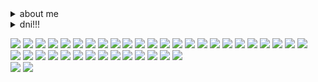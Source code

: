  <details> <summary>about me</summary> hi im francis or ray,, im a femme boylesbian and taken <3
<br>
  im usually friendly unless stated otherwise, i like mcr and other bands, animation, my gorgeoous girl!! and dogs! im audhd so sorry if im distracted and i dont reply!
<br>
  feel free to w2i if im not offtab! :) im a puppy btw (i also hide/block)
  <br>
    </details>
<details> <summary>dni!!! </summary> basic dni, dni if ur proship n_n, -14, sh/edtwt, tcc, MSI, MELANIE, ZERO DAY FANS!! FUCK YOU X(
<br>
thin ice: HARD forsaken fans, if you have me hidden, people against all rpf & if you prefer frerard over rayrard,
<br>
 PEOPLE WHO GO TO MCR CONCERTS AND DONT SHUT UP ABOUT THE FACT THEY WENT TO SEE THEM FUCK YOU
</details>
    
<img src="https://64.media.tumblr.com/1c354d58e3a9067f7de4fa5946520416/adf79bd8a54b3422-03/s250x400/4751432a36c392980fd64cfbbe126df92f88226c.pnj"> <img src="https://64.media.tumblr.com/8e441571d8e7d2ca1f8455bf20e48b71/6c9c6db1d57a1d89-a7/s100x200/6b0db5774ed6146d671c92127f1bba5b0c849d8d.pnj"> <img src="https://64.media.tumblr.com/2dade9fa196102784e13baa0c6cf3d97/d13620ee9b770747-75/s100x200/b94d74c3017c15fa554c703fe18407e1221e2ef9.gifv"> <img src="https://64.media.tumblr.com/d6ec055f9eaf7666171beb174aadc7b2/320c9144c24c782d-6e/s100x200/2064db5d7c5dc31a8593e05f9e463b5a36a41248.pnj"> <img src="https://64.media.tumblr.com/0897128534ac3797bc913df69de31142/874107b955c72c26-da/s100x200/5a53b9fb4f2e5b3d3a8c8c2e38974dd9e49ee699.pnj">
<img src="https://64.media.tumblr.com/527b8213cce1076067ec4a41eb140f4d/6adc6c8478d4d04c-45/s100x200/d42da4157e6613bb19ea1ab35c069fe79bbe6335.pnj">
<img src="https://64.media.tumblr.com/ea0d38b5644f3dbdfc869dde4aa56593/6adc6c8478d4d04c-31/s100x200/561c8af94a26b6b7c6bbffdcee535b5c8d3cd6f5.gifv">
<img src="https://64.media.tumblr.com/549f5a0b2f9ce54298bf6d3793358f3f/b39afc0a3fbcfcb9-bf/s100x200/b6a5ee319c971ff4c568cb9f71994a0e252f99d9.pnj">
<img src="https://64.media.tumblr.com/8c5714dcdb4ee70548ffe23db5f38df0/e8df9466e12e935c-dd/s100x200/f82af4b9ccef4e65ca9999009ce530c3328200d4.gifv">
<img src="https://64.media.tumblr.com/0eb01f8a05f2589c6f0acfab8eea739a/ebc3788bbdbffd12-8c/s100x200/7e76ff443c0dc5ace8c5db7b75a8a1e8594b29ca.pnj">
<img src="https://64.media.tumblr.com/b16c564096b9b296c9393ed7ea79ecf7/7974148c47877814-39/s100x200/a4e4d58c591773d09d7f5671a945df9e8f963545.pnj">
<img src="https://64.media.tumblr.com/c12f1d35c55d13df341fd55d52ec0fc1/320c9144c24c782d-38/s100x200/8d02b13b0d1546c63c30c71c2cce422a614a1560.pnj">
<img src="https://64.media.tumblr.com/264a1090b1d4aa8c808bb2592a4f4767/6adc6c8478d4d04c-b5/s100x200/04448e0765aa94d73a51e38150a80aef90940494.gifv">
<img src="https://64.media.tumblr.com/73816aa7ec1fc824906b7a28eb3b1950/a251213c95b11efb-cf/s100x200/1fcf67b8fbcf654ea81a41aba7a738694e4042cf.pnj"> <img src="https://64.media.tumblr.com/45ae960cee17d0389b860a7f460cffcc/ab7d4a728fea499e-ef/s100x200/29e427e4b6db8ad9ad403406b985f468a9222bec.gifv">
<img src="https://64.media.tumblr.com/fa1e15314f0041e00accdbd673a9a8a0/46c54fbac5bbbcca-b8/s100x200/a0366091b148f1847f966f8764b23ac57560fe32.pnj">
<img src="https://64.media.tumblr.com/12ce92e64dd20bcd621ce8dadcc452a5/46c54fbac5bbbcca-8a/s100x200/692e2ef65a372ff77d3966dc959c2a8c616bf53e.pnj">
<img src="https://64.media.tumblr.com/020b1ab2812c8c6562eb3e63b432fd92/c0a0af8c0cb077fc-f1/s100x200/5ce7198bb4595aea8604e8bf45628695a53d67ef.pnj">
<img src="https://64.media.tumblr.com/9872cbfbc915d4cab86e5674d55a85d4/c8a17f0aed5a5158-c2/s100x200/8cf00909a2fee50fa0698f33c2803d868ad58ca2.pnj">
<img src="https://64.media.tumblr.com/207169db043c7f1fbb711c2031818885/9424c9c7b31d8eaa-04/s100x200/6a6f8b3b90c1c3b8a8c60c3dd23c777f4b3ae974.pnj">
<img src="https://64.media.tumblr.com/e1c6ffb9d175c1977fab6e9d7a770ac4/de735af3eec47111-9b/s100x200/3831824f4515232dde7bcdad2cbcf57e1ae24d20.jpg">
<img src="https://64.media.tumblr.com/82c8e1f325b4d8e4ae1591dbe6334cbf/0c57f256feb16bfc-5b/s100x200/f355be6b27ab0102df749c44e6c3d2efcecfe5c0.webp"> <img src="https://64.media.tumblr.com/c6f33908074fd06e7aaff85813203d42/1a1a2b33ebcad3ed-e6/s100x200/2f889d0c5993112b19167fc6cad58fa404bc286c.pnj">
<img src="https://64.media.tumblr.com/f7d77443deb91ad953dd2649c5a37a79/ad2a70a679bddd2a-c1/s100x200/110a9ca2c221c4171fbe01ef51991746cf593d2a.gifv">
<br>
<img src="https://64.media.tumblr.com/3f55307a019f30ee4b2818a5e7c9adf8/909d7c06a0d2e6c5-66/s250x400/2a2982eb8d2c7f81c3010f8d017a3ec9f48d71e3.gifv"> <img src="https://64.media.tumblr.com/d6f56795f126aa0576cf28c9b78021e4/46c54fbac5bbbcca-5e/s250x400/178ba495b058b41f8c49ee6cdcc5da20e5eeb7fb.gifv"> <img src="https://64.media.tumblr.com/81331d9dafb44532820fa88bb9d5e3c8/137e5a86b7a935d4-e2/s250x400/15cc2c465788b23a09dc31f9405439293e310ed5.gifv"> <img src="https://64.media.tumblr.com/30ed8ca1ba2b7fd2920b11eb7aaa4588/195a6ca674d87f57-5e/s250x400/2a328b1ed46809bfb11c61ff32b3c025c991e77f.gifv"> <img src="https://64.media.tumblr.com/3ac4b33f332df23d59c61cb6d88d612f/195a6ca674d87f57-36/s250x400/e51032d5af43bfd8a11d620cb2c63462af919fa3.jpg"> <img src="https://64.media.tumblr.com/f5eb77aee6b1463234648f28320251c8/0ac073b3f9093da8-4b/s250x400/cdebeb2e0436eccf55e6ae34644acdb198709e3b.gifv"> <img src="https://64.media.tumblr.com/6e341e8cf76f44c310304129e04c25e9/63e48725389a9e0d-fa/s250x400/a5a77a1c88ff67dc4ae9e1824236ba141ad0f383.gifv"> <img src="https://64.media.tumblr.com/21e23798e02f3b23d3e924457cf248b5/ccee46146f96673c-47/s250x400/579e0744f906a457feb4b17f009694220bd6fec3.gifv"> <img src="https://64.media.tumblr.com/de87898629d9287f0816507f847c9a69/23f6d16f0e8aa1fa-72/s250x400/708d77f37d59b1d5d07fed0988ea9d5368e06d0c.gifv"> <img src="https://64.media.tumblr.com/c4a74a24e591a5c64a81ac3a1fa0f288/6c9311b1bebb2454-fb/s250x400/db8ed7341b190d9a672b31727a71ed14e81360aa.gifv"> <img src="https://64.media.tumblr.com/1121d273b81c4d9b2711c9f90a76217c/7c7e25ee23f23ba5-f6/s250x400/e6cf5cf255b88f04a3736c9c82c00e2acce3ce58.gifv"> <img src="https://64.media.tumblr.com/76b72ea6ffa469a936077b74dd7ea9b8/58ed22f7ff37338c-82/s250x400/0336103dedca6b5b54d1d78dd39a4bc7d0917361.gifv"> <img src="https://64.media.tumblr.com/59df554a46f3a48fec6b22d0a19d8bb3/74d32e110f05ca77-47/s250x400/876672bb67607e7a9eca3ffab6dfb556f89d7574.gifv"> <img src="https://64.media.tumblr.com/d1980fb0e922ad63e2c008435bbc07e9/361265eabda1706b-16/s250x400/83e1fb2f720af96f1080197c20c02ff342081df1.gifv">
<br>
    <img src="https://64.media.tumblr.com/76fa47ee427871f5d5b351f2bf4e7400/ba4b3f99769979ce-e4/s400x600/950f4c3d2dc955bdcbeb2269320bcc2ecdedfbf7.webp"> <img src="https://64.media.tumblr.com/76fa47ee427871f5d5b351f2bf4e7400/ba4b3f99769979ce-e4/s400x600/950f4c3d2dc955bdcbeb2269320bcc2ecdedfbf7.webp">
